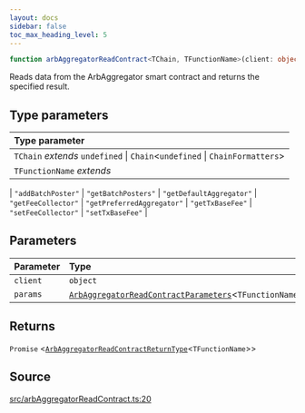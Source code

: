 ```yaml
---
layout: docs
sidebar: false
toc_max_heading_level: 5
---
```


```ts
function arbAggregatorReadContract<TChain, TFunctionName>(client: object, params: ArbAggregatorReadContractParameters<TFunctionName>): Promise<ArbAggregatorReadContractReturnType<TFunctionName>>
```

Reads data from the ArbAggregator smart contract and returns the specified
result.

## Type parameters

| Type parameter |
| :------ |
| `TChain` *extends* `undefined` \| `Chain`\<`undefined` \| `ChainFormatters`\> |
| `TFunctionName` *extends* 
  \| `"addBatchPoster"`
  \| `"getBatchPosters"`
  \| `"getDefaultAggregator"`
  \| `"getFeeCollector"`
  \| `"getPreferredAggregator"`
  \| `"getTxBaseFee"`
  \| `"setFeeCollector"`
  \| `"setTxBaseFee"` |

## Parameters

| Parameter | Type |
| :------ | :------ |
| `client` | `object` |
| `params` | [`ArbAggregatorReadContractParameters`](../type-aliases/ArbAggregatorReadContractParameters.md)\<`TFunctionName`\> |

## Returns

`Promise` \<[`ArbAggregatorReadContractReturnType`](../type-aliases/ArbAggregatorReadContractReturnType.md)\<`TFunctionName`\>\>

## Source

[src/arbAggregatorReadContract.ts:20](https://github.com/OffchainLabs/arbitrum-orbit-sdk/blob/9d5595a042e42f7d6b9af10a84816c98ea30f330/src/arbAggregatorReadContract.ts#L20)
